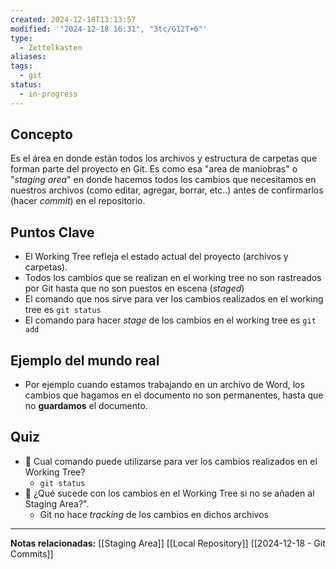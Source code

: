 ```yaml
---
created: 2024-12-18T13:13:57
modified: '"2024-12-18 16:31", "3tc/G12T+6"'
type:
  - Zettelkasten
aliases: 
tags:
  - git
status:
  - in-progress
---
```


## Concepto
Es el área en donde están todos los archivos y estructura de carpetas que forman parte del proyecto en Git. Es como esa "area de maniobras" o "*staging area*" en donde hacemos todos los cambios que necesitamos en nuestros archivos (como editar, agregar, borrar, etc..) antes de confirmarlos (hacer *commit*) en el repositorio.

## Puntos Clave
- El Working Tree refleja el estado actual del proyecto (archivos y carpetas).
- Todos los cambios que se realizan en el working tree no son rastreados por Git hasta que no son puestos en escena (*staged*)
- El comando que nos sirve para ver los cambios realizados en el working tree es `git status`
- El comando para hacer *stage* de los cambios en el working tree es `git add`

## Ejemplo del mundo real
- Por ejemplo cuando estamos trabajando en un archivo de Word, los cambios que hagamos en el documento no son permanentes, hasta que no **guardamos** el documento.

## Quiz
- 🍒 Cual comando puede utilizarse para ver los cambios realizados en el Working Tree?
	- `git status`
- 🍒  ¿Qué sucede con los cambios en el Working Tree si no se añaden al Staging Area?".
	- Git no hace *tracking* de los cambios en dichos archivos



--- 
 **Notas relacionadas:**
 [[Staging Area]]
 [[Local Repository]]
 [[2024-12-18 - Git Commits]]
